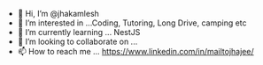 - 👋 Hi, I’m @jhakamlesh
- 👀 I’m interested in ...Coding, Tutoring, Long Drive, camping etc
- 🌱 I’m currently learning ... NestJS
- 💞️ I’m looking to collaborate on ...
- 📫 How to reach me ... https://www.linkedin.com/in/mailtojhajee/

<!---
jhakamlesh/jhakamlesh is a ✨ special ✨ repository because its `README.md` (this file) appears on your GitHub profile.
You can click the Preview link to take a look at your changes.
--->



